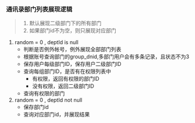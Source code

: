 ### 通讯录部门列表展现逻辑

> 1. 默认展现二级部门下的所有部门
> 2. 如果部门id不为空，则只展现对应部门

1. random = 0 , deptId is null
	- 判断是否例外帐号，例外展现全部部门列表
	- 根据账号查询部门的group_dnid,多部门用户会有多条记录，且状态不为3
	- 保存用户每级部门ID，保存用户二级部门ID
	- 查询每组部门ID，是否有在权限列表中
		- 有权限，返回有权限的部门ID
		- 没有权限，返回二级部门ID
	- 查询有权限的部门
2. random = 0 , deptId not null
	- 保存部门id
	- 查询对应部门id，并展现结果
